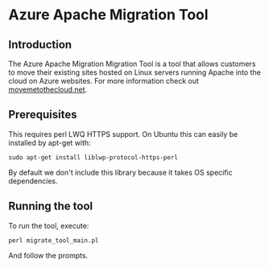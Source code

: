 # Azure Apache Migration Tool
## Introduction
The Azure Apache Migration Migration Tool is a tool that allows customers to move their existing sites hosted on Linux servers running Apache into the cloud on Azure websites. For more information check out [movemetothecloud.net](https://www.movemetothecloud.net/).

## Prerequisites
This requires perl LWQ HTTPS support. On Ubuntu this can easily be installed by apt-get with:

```
sudo apt-get install liblwp-protocol-https-perl
```

By default we don't include this library because it takes OS specific dependencies.

## Running the tool
To run the tool, execute:

```
perl migrate_tool_main.pl
```

And follow the prompts.